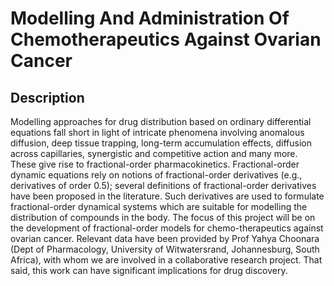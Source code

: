 # Modelling And Administration Of Chemotherapeutics Against Ovarian Cancer

## Description
Modelling approaches for drug distribution based on ordinary differential equations fall short in light of intricate phenomena involving anomalous diffusion, deep tissue trapping, long-term accumulation effects, diffusion across capillaries, synergistic and competitive action and many more. These give rise to fractional-order pharmacokinetics.
Fractional-order dynamic equations rely on notions of fractional-order derivatives (e.g., derivatives of order 0.5); several definitions of fractional-order derivatives have been proposed in the literature. Such derivatives are used to formulate fractional-order dynamical systems which are suitable for modelling the distribution of compounds in the body.
The focus of this project will be on the development of fractional-order models for chemo-therapeutics against ovarian cancer. Relevant data have been provided by Prof Yahya Choonara (Dept of Pharmacology, University of Witwatersrand, Johannesburg, South Africa), with whom we are involved in a collaborative research project. That said, this work can have significant implications for drug discovery.
